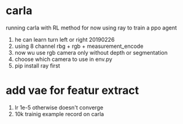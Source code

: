 # carla
running carla with RL method
for now using ray to train a ppo agent
1. he can learn turn left or right 20190226
2. using 8 channel rbg + rgb + measurement_encode
3. now wu use rgb camera only without depth or segmentation 
4. choose which camera to use in env.py
5. pip install ray first
# add vae for featur extract
1. lr 1e-5 otherwise doesn't converge
2. 10k trainig example record on carla
